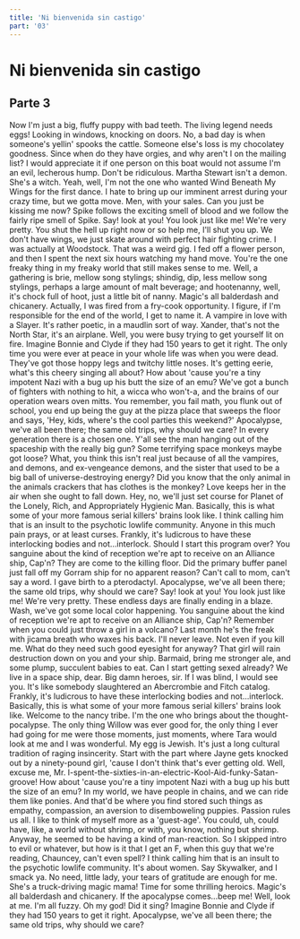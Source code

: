 ```yaml
---
title: 'Ni bienvenida sin castigo'
part: '03'
---
```


# Ni bienvenida sin castigo
## Parte 3

<!-- start whedon ipsum -->
Now I'm just a big, fluffy puppy with bad teeth. The living legend needs eggs! Looking in windows, knocking on doors. No, a bad day is when someone's yellin' spooks the cattle.
Someone else's loss is my chocolatey goodness. Since when do they have orgies, and why aren't I on the mailing list? I would appreciate it if one person on this boat would not assume I'm an evil, lecherous hump. Don't be ridiculous. Martha Stewart isn't a demon. She's a witch. Yeah, well, I'm not the one who wanted Wind Beneath My Wings for the first dance. I hate to bring up our imminent arrest during your crazy time, but we gotta move. Men, with your sales. Can you just be kissing me now? Spike follows the exciting smell of blood and we follow the fairly ripe smell of Spike. Say! look at you! You look just like me! We're very pretty.
You shut the hell up right now or so help me, I'll shut you up. We don't have wings, we just skate around with perfect hair fighting crime. I was actually at Woodstock. That was a weird gig. I fed off a flower person, and then I spent the next six hours watching my hand move.
You're the one freaky thing in my freaky world that still makes sense to me. Well, a gathering is brie, mellow song stylings; shindig, dip, less mellow song stylings, perhaps a large amount of malt beverage; and hootenanny, well, it's chock full of hoot, just a little bit of nanny. Magic's all balderdash and chicanery. Actually, I was fired from a fry-cook opportunity. I figure, if I'm responsible for the end of the world, I get to name it.
A vampire in love with a Slayer. It's rather poetic, in a maudlin sort of way. Xander, that's not the North Star, it's an airplane. Well, you were busy trying to get yourself lit on fire. Imagine Bonnie and Clyde if they had 150 years to get it right. The only time you were ever at peace in your whole life was when you were dead. They've got those hoppy legs and twitchy little noses.
It's getting eerie, what's this cheery singing all about? How about 'cause you're a tiny impotent Nazi with a bug up his butt the size of an emu? We've got a bunch of fighters with nothing to hit, a wicca who won't-a, and the brains of our operation wears oven mitts. You remember, you fail math, you flunk out of school, you end up being the guy at the pizza place that sweeps the floor and says, 'Hey, kids, where's the cool parties this weekend?' Apocalypse, we've all been there; the same old trips, why should we care? In every generation there is a chosen one. Y'all see the man hanging out of the spaceship with the really big gun? Some terrifying space monkeys maybe got loose? What, you think this isn't real just because of all the vampires, and demons, and ex-vengeance demons, and the sister that used to be a big ball of universe-destroying energy? Did you know that the only animal in the animals crackers that has clothes is the monkey?
Love keeps her in the air when she ought to fall down. Hey, no, we'll just set course for Planet of the Lonely, Rich, and Appropriately Hygienic Man. Basically, this is what some of your more famous serial killers' brains look like. I think calling him that is an insult to the psychotic lowlife community. Anyone in this much pain prays, or at least curses. Frankly, it's ludicrous to have these interlocking bodies and not...interlock. Should I start this program over? You sanguine about the kind of reception we're apt to receive on an Alliance ship, Cap'n? They are come to the killing floor.
Did the primary buffer panel just fall off my Gorram ship for no apparent reason? Can't call to mom, can't say a word. I gave birth to a pterodactyl. Apocalypse, we've all been there; the same old trips, why should we care?
Say! look at you! You look just like me! We're very pretty. These endless days are finally ending in a blaze. Wash, we've got some local color happening. You sanguine about the kind of reception we're apt to receive on an Alliance ship, Cap'n? Remember when you could just throw a girl in a volcano? Last month he's the freak with jicama breath who waxes his back.
I'll never leave. Not even if you kill me. What do they need such good eyesight for anyway? That girl will rain destruction down on you and your ship.
Barmaid, bring me stronger ale, and some plump, succulent babies to eat. Can I start getting sexed already? We live in a space ship, dear. Big damn heroes, sir. If I was blind, I would see you. It's like somebody slaughtered an Abercrombie and Fitch catalog. Frankly, it's ludicrous to have these interlocking bodies and not...interlock. Basically, this is what some of your more famous serial killers' brains look like. Welcome to the nancy tribe. I'm the one who brings about the thought-pocalypse.
The only thing Willow was ever good for, the only thing I ever had going for me were those moments, just moments, where Tara would look at me and I was wonderful. My egg is Jewish. It's just a long cultural tradition of raging insincerity. Start with the part where Jayne gets knocked out by a ninety-pound girl, 'cause I don't think that's ever getting old. Well, excuse me, Mr. I-spent-the-sixties-in-an-electric-Kool-Aid-funky-Satan-groove! How about 'cause you're a tiny impotent Nazi with a bug up his butt the size of an emu? In my world, we have people in chains, and we can ride them like ponies. And that'd be where you find stored such things as empathy, compassion, an aversion to disemboweling puppies. Passion rules us all. I like to think of myself more as a 'guest-age'.
You could, uh, could have, like, a world without shrimp, or with, you know, nothing but shrimp. Anyway, he seemed to be having a kind of man-reaction. So I skipped intro to evil or whatever, but how is it that I get an F, when this guy that we're reading, Chauncey, can't even spell?
I think calling him that is an insult to the psychotic lowlife community. It's about women. Say Skywalker, and I smack ya. No need, little lady, your tears of gratitude are enough for me.
She's a truck-driving magic mama! Time for some thrilling heroics. Magic's all balderdash and chicanery. If the apocalypse comes...beep me! Well, look at me. I'm all fuzzy. Oh my god! Did it sing? Imagine Bonnie and Clyde if they had 150 years to get it right. Apocalypse, we've all been there; the same old trips, why should we care?